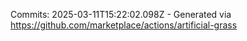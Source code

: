 Commits: 2025-03-11T15:22:02.098Z - Generated via https://github.com/marketplace/actions/artificial-grass
<br>
